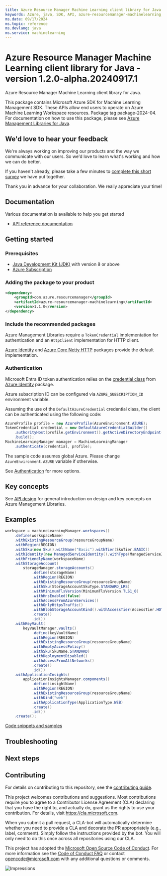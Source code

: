 ```yaml
---
title: Azure Resource Manager Machine Learning client library for Java
keywords: Azure, java, SDK, API, azure-resourcemanager-machinelearning, machinelearning
ms.date: 09/17/2024
ms.topic: reference
ms.devlang: java
ms.service: machinelearning
---
```

# Azure Resource Manager Machine Learning client library for Java - version 1.2.0-alpha.20240917.1 


Azure Resource Manager Machine Learning client library for Java.

This package contains Microsoft Azure SDK for Machine Learning Management SDK. These APIs allow end users to operate on Azure Machine Learning Workspace resources. Package tag package-2024-04. For documentation on how to use this package, please see [Azure Management Libraries for Java](https://aka.ms/azsdk/java/mgmt).

## We'd love to hear your feedback

We're always working on improving our products and the way we communicate with our users. So we'd love to learn what's working and how we can do better.

If you haven't already, please take a few minutes to [complete this short survey][survey] we have put together.

Thank you in advance for your collaboration. We really appreciate your time!

## Documentation

Various documentation is available to help you get started

- [API reference documentation][docs]

## Getting started

### Prerequisites

- [Java Development Kit (JDK)][jdk] with version 8 or above
- [Azure Subscription][azure_subscription]

### Adding the package to your product

[//]: # ({x-version-update-start;com.azure.resourcemanager:azure-resourcemanager-machinelearning;current})
```xml
<dependency>
    <groupId>com.azure.resourcemanager</groupId>
    <artifactId>azure-resourcemanager-machinelearning</artifactId>
    <version>1.1.0</version>
</dependency>
```
[//]: # ({x-version-update-end})

### Include the recommended packages

Azure Management Libraries require a `TokenCredential` implementation for authentication and an `HttpClient` implementation for HTTP client.

[Azure Identity][azure_identity] and [Azure Core Netty HTTP][azure_core_http_netty] packages provide the default implementation.

### Authentication

Microsoft Entra ID token authentication relies on the [credential class][azure_identity_credentials] from [Azure Identity][azure_identity] package.

Azure subscription ID can be configured via `AZURE_SUBSCRIPTION_ID` environment variable.

Assuming the use of the `DefaultAzureCredential` credential class, the client can be authenticated using the following code:

```java
AzureProfile profile = new AzureProfile(AzureEnvironment.AZURE);
TokenCredential credential = new DefaultAzureCredentialBuilder()
    .authorityHost(profile.getEnvironment().getActiveDirectoryEndpoint())
    .build();
MachineLearningManager manager = MachineLearningManager
    .authenticate(credential, profile);
```

The sample code assumes global Azure. Please change `AzureEnvironment.AZURE` variable if otherwise.

See [Authentication][authenticate] for more options.

## Key concepts

See [API design][design] for general introduction on design and key concepts on Azure Management Libraries.

## Examples

```java
workspace = machineLearningManager.workspaces()
    .define(workspaceName)
    .withExistingResourceGroup(resourceGroupName)
    .withRegion(REGION)
    .withSku(new Sku().withName("Basic").withTier(SkuTier.BASIC))
    .withIdentity(new ManagedServiceIdentity().withType(ManagedServiceIdentityType.SYSTEM_ASSIGNED))
    .withFriendlyName(workspaceName)
    .withStorageAccount(
        storageManager.storageAccounts()
            .define(storageName)
            .withRegion(REGION)
            .withExistingResourceGroup(resourceGroupName)
            .withSku(StorageAccountSkuType.STANDARD_LRS)
            .withMinimumTlsVersion(MinimumTlsVersion.TLS1_0)
            .withHnsEnabled(false)
            .withAccessFromAzureServices()
            .withOnlyHttpsTraffic()
            .withBlobStorageAccountKind().withAccessTier(AccessTier.HOT)
            .create()
            .id())
    .withKeyVault(
        keyVaultManager.vaults()
            .define(keyVaultName)
            .withRegion(REGION)
            .withExistingResourceGroup(resourceGroupName)
            .withEmptyAccessPolicy()
            .withSku(SkuName.STANDARD)
            .withDeploymentDisabled()
            .withAccessFromAllNetworks()
            .create()
            .id())
    .withApplicationInsights(
        applicationInsightsManager.components()
            .define(insightName)
            .withRegion(REGION)
            .withExistingResourceGroup(resourceGroupName)
            .withKind("web")
            .withApplicationType(ApplicationType.WEB)
            .create()
            .id())
    .create();
```
[Code snippets and samples](https://github.com/Azure/azure-sdk-for-java/blob/main/sdk/machinelearning/azure-resourcemanager-machinelearning/SAMPLE.md)


## Troubleshooting

## Next steps

## Contributing

For details on contributing to this repository, see the [contributing guide][cg].

This project welcomes contributions and suggestions. Most contributions require you to agree to a Contributor License Agreement (CLA) declaring that you have the right to, and actually do, grant us the rights to use your contribution. For details, visit <https://cla.microsoft.com>.

When you submit a pull request, a CLA-bot will automatically determine whether you need to provide a CLA and decorate the PR appropriately (e.g., label, comment). Simply follow the instructions provided by the bot. You will only need to do this once across all repositories using our CLA.

This project has adopted the [Microsoft Open Source Code of Conduct][coc]. For more information see the [Code of Conduct FAQ][coc_faq] or contact <opencode@microsoft.com> with any additional questions or comments.

<!-- LINKS -->
[survey]: https://microsoft.qualtrics.com/jfe/form/SV_ehN0lIk2FKEBkwd?Q_CHL=DOCS
[docs]: https://azure.github.io/azure-sdk-for-java/
[jdk]: https://learn.microsoft.com/azure/developer/java/fundamentals/
[azure_subscription]: https://azure.microsoft.com/free/
[azure_identity]: https://github.com/Azure/azure-sdk-for-java/blob/main/sdk/identity/azure-identity
[azure_identity_credentials]: https://github.com/Azure/azure-sdk-for-java/tree/main/sdk/identity/azure-identity#credentials
[azure_core_http_netty]: https://github.com/Azure/azure-sdk-for-java/blob/main/sdk/core/azure-core-http-netty
[authenticate]: https://github.com/Azure/azure-sdk-for-java/blob/main/sdk/resourcemanager/docs/AUTH.md
[design]: https://github.com/Azure/azure-sdk-for-java/blob/main/sdk/resourcemanager/docs/DESIGN.md
[cg]: https://github.com/Azure/azure-sdk-for-java/blob/main/CONTRIBUTING.md
[coc]: https://opensource.microsoft.com/codeofconduct/
[coc_faq]: https://opensource.microsoft.com/codeofconduct/faq/

![Impressions](https://azure-sdk-impressions.azurewebsites.net/api/impressions/azure-sdk-for-java%2Fsdk%2Fmachinelearning%2Fazure-resourcemanager-machinelearning%2FREADME.png)

